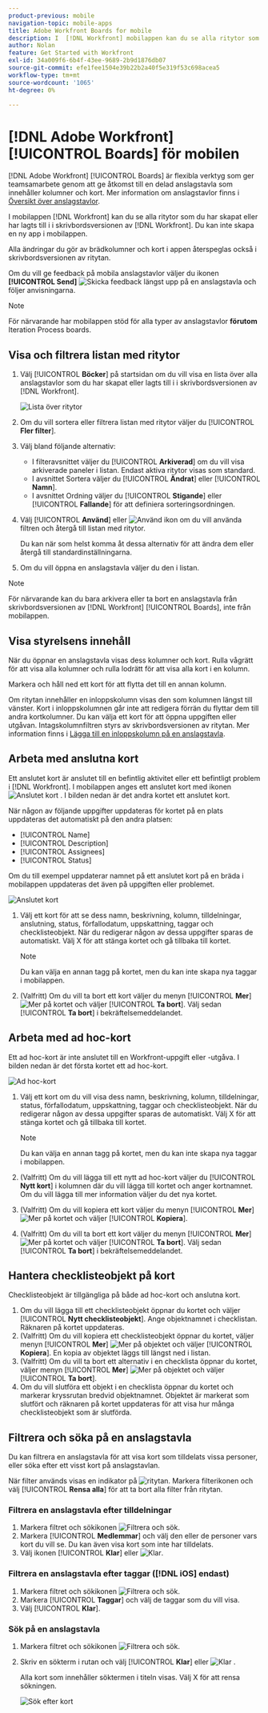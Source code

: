 ```yaml
---
product-previous: mobile
navigation-topic: mobile-apps
title: Adobe Workfront Boards for mobile
description: I  [!DNL Workfront] mobilappen kan du se alla ritytor som du har skapat eller har lagts till i i skrivbordsversionen av  [!DNL Workfront].
author: Nolan
feature: Get Started with Workfront
exl-id: 34a009f6-6b4f-43ee-9689-2b9d1876db07
source-git-commit: efe1fee1504e39b22b2a40f5e319f53c698acea5
workflow-type: tm+mt
source-wordcount: '1065'
ht-degree: 0%

---
```


# [!DNL Adobe Workfront] [!UICONTROL Boards] för mobilen

[!DNL Adobe Workfront] [!UICONTROL Boards] är flexibla verktyg som ger teamsamarbete genom att ge åtkomst till en delad anslagstavla som innehåller kolumner och kort. Mer information om anslagstavlor finns i [Översikt över anslagstavlor](/help/quicksilver/agile/boards-overview.md).

I mobilappen [!DNL Workfront] kan du se alla ritytor som du har skapat eller har lagts till i i skrivbordsversionen av [!DNL Workfront]. Du kan inte skapa en ny app i mobilappen.

Alla ändringar du gör av brädkolumner och kort i appen återspeglas också i skrivbordsversionen av ritytan.

Om du vill ge feedback på mobila anslagstavlor väljer du ikonen **[!UICONTROL Send]** ![Skicka feedback](assets/mobile-send-feedback-icon.png) längst upp på en anslagstavla och följer anvisningarna.

>[!NOTE]
>
>För närvarande har mobilappen stöd för alla typer av anslagstavlor **förutom** Iteration Process boards.

## Visa och filtrera listan med ritytor

1. Välj [!UICONTROL **Böcker**] på startsidan om du vill visa en lista över alla anslagstavlor som du har skapat eller lagts till i i skrivbordsversionen av [!DNL Workfront].

   ![Lista över ritytor](assets/mobile-all-boards-displayed.png)

1. Om du vill sortera eller filtrera listan med ritytor väljer du [!UICONTROL **Fler filter**].
1. Välj bland följande alternativ:

   * I filteravsnittet väljer du [!UICONTROL **Arkiverad**] om du vill visa arkiverade paneler i listan. Endast aktiva ritytor visas som standard.
   * I avsnittet Sortera väljer du [!UICONTROL **Ändrat**] eller [!UICONTROL **Namn**].
   * I avsnittet Ordning väljer du [!UICONTROL **Stigande**] eller [!UICONTROL **Fallande**] för att definiera sorteringsordningen.

1. Välj [!UICONTROL **Använd**] eller ![Använd ikon](assets/mobile-apply-icon-checkmark.png) om du vill använda filtren och återgå till listan med ritytor.

   Du kan när som helst komma åt dessa alternativ för att ändra dem eller återgå till standardinställningarna.

1. Om du vill öppna en anslagstavla väljer du den i listan.

>[!NOTE]
>
>För närvarande kan du bara arkivera eller ta bort en anslagstavla från skrivbordsversionen av [!DNL Workfront] [!UICONTROL Boards], inte från mobilappen.

## Visa styrelsens innehåll

När du öppnar en anslagstavla visas dess kolumner och kort. Rulla vågrätt för att visa alla kolumner och rulla lodrätt för att visa alla kort i en kolumn.

Markera och håll ned ett kort för att flytta det till en annan kolumn.

Om ritytan innehåller en inloppskolumn visas den som kolumnen längst till vänster. Kort i inloppskolumnen går inte att redigera förrän du flyttar dem till andra kortkolumner. Du kan välja ett kort för att öppna uppgiften eller utgåvan. Intagskolumnfiltren styrs av skrivbordsversionen av ritytan. Mer information finns i [Lägga till en inloppskolumn på en anslagstavla](/help/quicksilver/agile/use-boards-agile-planning-tools/add-intake-column-to-board.md).

## Arbeta med anslutna kort

Ett anslutet kort är anslutet till en befintlig aktivitet eller ett befintligt problem i [!DNL Workfront]. I mobilappen anges ett anslutet kort med ikonen ![Anslutet kort](assets/mobile-boards-connected-card-icon.png) . I bilden nedan är det andra kortet ett anslutet kort.

När någon av följande uppgifter uppdateras för kortet på en plats uppdateras det automatiskt på den andra platsen:

* [!UICONTROL Name]
* [!UICONTROL Description]
* [!UICONTROL Assignees]
* [!UICONTROL Status]

Om du till exempel uppdaterar namnet på ett anslutet kort på en bräda i mobilappen uppdateras det även på uppgiften eller problemet.

![Anslutet kort](assets/mobile-types-of-cards.png)

1. Välj ett kort för att se dess namn, beskrivning, kolumn, tilldelningar, anslutning, status, förfallodatum, uppskattning, taggar och checklisteobjekt. När du redigerar någon av dessa uppgifter sparas de automatiskt. Välj X för att stänga kortet och gå tillbaka till kortet.

   >[!NOTE]
   >
   >Du kan välja en annan tagg på kortet, men du kan inte skapa nya taggar i mobilappen.

1. (Valfritt) Om du vill ta bort ett kort väljer du menyn [!UICONTROL **Mer**] ![Mer](assets/more-icon-spectrum.png) på kortet och väljer [!UICONTROL **Ta bort**]. Välj sedan [!UICONTROL **Ta bort**] i bekräftelsemeddelandet.

## Arbeta med ad hoc-kort

Ett ad hoc-kort är inte anslutet till en Workfront-uppgift eller -utgåva. I bilden nedan är det första kortet ett ad hoc-kort.

![Ad hoc-kort](assets/mobile-types-of-cards.png)

1. Välj ett kort om du vill visa dess namn, beskrivning, kolumn, tilldelningar, status, förfallodatum, uppskattning, taggar och checklisteobjekt. När du redigerar någon av dessa uppgifter sparas de automatiskt. Välj X för att stänga kortet och gå tillbaka till kortet.

   >[!NOTE]
   >
   >Du kan välja en annan tagg på kortet, men du kan inte skapa nya taggar i mobilappen.

1. (Valfritt) Om du vill lägga till ett nytt ad hoc-kort väljer du [!UICONTROL **Nytt kort**] i kolumnen där du vill lägga till kortet och anger kortnamnet. Om du vill lägga till mer information väljer du det nya kortet.

1. (Valfritt) Om du vill kopiera ett kort väljer du menyn [!UICONTROL **Mer**] ![Mer](assets/more-icon-spectrum.png) på kortet och väljer [!UICONTROL **Kopiera**].

1. (Valfritt) Om du vill ta bort ett kort väljer du menyn [!UICONTROL **Mer**] ![Mer](assets/more-icon-spectrum.png) på kortet och väljer [!UICONTROL **Ta bort**]. Välj sedan [!UICONTROL **Ta bort**] i bekräftelsemeddelandet.

## Hantera checklisteobjekt på kort

Checklisteobjekt är tillgängliga på både ad hoc-kort och anslutna kort.

1. Om du vill lägga till ett checklisteobjekt öppnar du kortet och väljer [!UICONTROL **Nytt checklisteobjekt**]. Ange objektnamnet i checklistan. Räknaren på kortet uppdateras.
1. (Valfritt) Om du vill kopiera ett checklisteobjekt öppnar du kortet, väljer menyn [!UICONTROL **Mer**] ![Mer](assets/more-icon-spectrum.png) på objektet och väljer [!UICONTROL **Kopiera**]. En kopia av objektet läggs till längst ned i listan.
1. (Valfritt) Om du vill ta bort ett alternativ i en checklista öppnar du kortet, väljer menyn [!UICONTROL **Mer**] ![Mer](assets/more-icon-spectrum.png) på objektet och väljer [!UICONTROL **Ta bort**].
1. Om du vill slutföra ett objekt i en checklista öppnar du kortet och markerar kryssrutan bredvid objektnamnet.
Objektet är markerat som slutfört och räknaren på kortet uppdateras för att visa hur många checklisteobjekt som är slutförda.

## Filtrera och söka på en anslagstavla

Du kan filtrera en anslagstavla för att visa kort som tilldelats vissa personer, eller söka efter ett visst kort på anslagstavlan.

När filter används visas en indikator på ![ritytan ](assets/active-filter-mobile-boards.png). Markera filterikonen och välj [!UICONTROL **Rensa alla**] för att ta bort alla filter från ritytan.

### Filtrera en anslagstavla efter tilldelningar

1. Markera filtret och sökikonen ![Filtrera och sök](assets/filter-search-icon-mobile-boards.png).
1. Markera [!UICONTROL **Medlemmar**] och välj den eller de personer vars kort du vill se. Du kan även visa kort som inte har tilldelats.
1. Välj ikonen [!UICONTROL **Klar**] eller ![Klar](assets/mobile-apply-icon-checkmark.png).

### Filtrera en anslagstavla efter taggar ([!DNL iOS] endast)

1. Markera filtret och sökikonen ![Filtrera och sök](assets/filter-search-icon-mobile-boards.png).
1. Markera [!UICONTROL **Taggar**] och välj de taggar som du vill visa.
1. Välj [!UICONTROL **Klar**].

### Sök på en anslagstavla

1. Markera filtret och sökikonen ![Filtrera och sök](assets/filter-search-icon-mobile-boards.png).
1. Skriv en sökterm i rutan och välj [!UICONTROL **Klar**] eller ![Klar](assets/mobile-apply-icon-checkmark.png) .

   Alla kort som innehåller söktermen i titeln visas.
Välj X för att rensa sökningen.

   ![Sök efter kort](assets/mobile-search-for-card.png)
